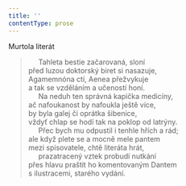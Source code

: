 ```yaml
---
title: ''
contentType: prose
---
```


Murtola literát

>      Tahleta bestie začarovaná, sloní  
> před luzou doktorský biret si nasazuje,  
> Agamemnóna ctí, Aenea přežvykuje  
> a tak se vzděláním a učeností honí.  
>      Na neduh ten správná kapička medicíny,  
> ač nafoukanost by nafoukla ještě více,  
> by byla galej či oprátka šibenice,  
> vždyť chlap se hodí tak na poklop od latrýny.  
>      Přec bych mu odpustil i tenhle hřích a rád;  
> ale když plete se a mocně mele pantem  
> mezi spisovatele, chtě literáta hrát,  
>      prazatracený vztek probudí nutkání  
> přes hlavu praštit ho komentovaným Dantem  
> s ilustracemi, starého vydání.

